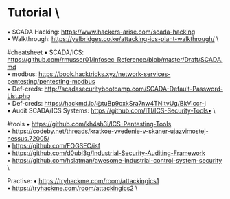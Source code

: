 # Tutorial \
• SCADA Hacking: https://www.hackers-arise.com/scada-hacking \
• Walkthrough: https://yelbridges.co.ke/attacking-ics-plant-walkthrough/ \


#cheatsheet
• SCADA/ICS: https://github.com/rmusser01/Infosec_Reference/blob/master/Draft/SCADA.md \
• modbus: https://book.hacktricks.xyz/network-services-pentesting/pentesting-modbus \
• Def-creds: http://scadasecuritybootcamp.com/SCADA-Default-Password-List.php \
• Def-creds: https://hackmd.io/@tuBp9oxkSra7nw4TNItvUg/BkVIccr-j \
• Audit SCADA/ICS Systems: https://github.com/ITI/ICS-Security-Tools•  \


#tools
• https://github.com/kh4sh3i/ICS-Pentesting-Tools \
• https://codeby.net/threads/kratkoe-vvedenie-v-skaner-ujazvimostej-nessus.72005/ \
• https://github.com/FOGSEC/isf \
• https://github.com/d0ubl3g/Industrial-Security-Auditing-Framework \
• https://github.com/hslatman/awesome-industrial-control-system-security \


Practise:
• https://tryhackme.com/room/attackingics1 \
• https://tryhackme.com/room/attackingics2 \
